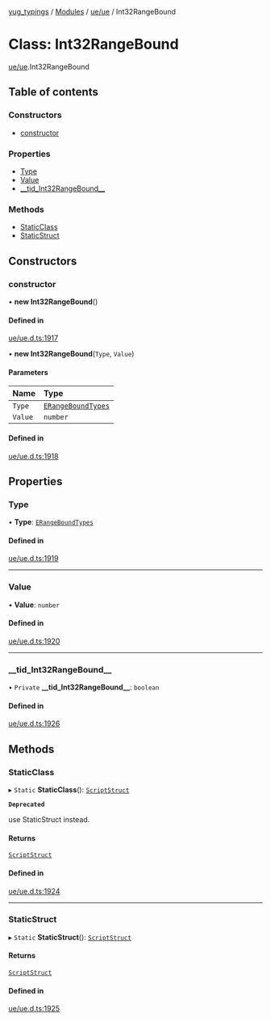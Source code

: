 [yug_typings](../README.md) / [Modules](../modules.md) / [ue/ue](../modules/ue_ue.md) / Int32RangeBound

# Class: Int32RangeBound

[ue/ue](../modules/ue_ue.md).Int32RangeBound

## Table of contents

### Constructors

- [constructor](ue_ue.Int32RangeBound.md#constructor)

### Properties

- [Type](ue_ue.Int32RangeBound.md#type)
- [Value](ue_ue.Int32RangeBound.md#value)
- [\_\_tid\_Int32RangeBound\_\_](ue_ue.Int32RangeBound.md#__tid_int32rangebound__)

### Methods

- [StaticClass](ue_ue.Int32RangeBound.md#staticclass)
- [StaticStruct](ue_ue.Int32RangeBound.md#staticstruct)

## Constructors

### constructor

• **new Int32RangeBound**()

#### Defined in

[ue/ue.d.ts:1917](https://github.com/YugMetaverse/yug_typings/blob/25cad34/ue/ue.d.ts#L1917)

• **new Int32RangeBound**(`Type`, `Value`)

#### Parameters

| Name | Type |
| :------ | :------ |
| `Type` | [`ERangeBoundTypes`](../enums/ue_ue.ERangeBoundTypes.md) |
| `Value` | `number` |

#### Defined in

[ue/ue.d.ts:1918](https://github.com/YugMetaverse/yug_typings/blob/25cad34/ue/ue.d.ts#L1918)

## Properties

### Type

• **Type**: [`ERangeBoundTypes`](../enums/ue_ue.ERangeBoundTypes.md)

#### Defined in

[ue/ue.d.ts:1919](https://github.com/YugMetaverse/yug_typings/blob/25cad34/ue/ue.d.ts#L1919)

___

### Value

• **Value**: `number`

#### Defined in

[ue/ue.d.ts:1920](https://github.com/YugMetaverse/yug_typings/blob/25cad34/ue/ue.d.ts#L1920)

___

### \_\_tid\_Int32RangeBound\_\_

• `Private` **\_\_tid\_Int32RangeBound\_\_**: `boolean`

#### Defined in

[ue/ue.d.ts:1926](https://github.com/YugMetaverse/yug_typings/blob/25cad34/ue/ue.d.ts#L1926)

## Methods

### StaticClass

▸ `Static` **StaticClass**(): [`ScriptStruct`](ue_ue.ScriptStruct.md)

**`Deprecated`**

use StaticStruct instead.

#### Returns

[`ScriptStruct`](ue_ue.ScriptStruct.md)

#### Defined in

[ue/ue.d.ts:1924](https://github.com/YugMetaverse/yug_typings/blob/25cad34/ue/ue.d.ts#L1924)

___

### StaticStruct

▸ `Static` **StaticStruct**(): [`ScriptStruct`](ue_ue.ScriptStruct.md)

#### Returns

[`ScriptStruct`](ue_ue.ScriptStruct.md)

#### Defined in

[ue/ue.d.ts:1925](https://github.com/YugMetaverse/yug_typings/blob/25cad34/ue/ue.d.ts#L1925)
